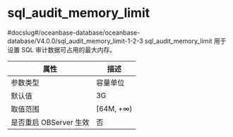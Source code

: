 sql_audit_memory_limit 
===========================================
#docslug#/oceanbase-database/oceanbase-database/V4.0.0/sql_audit_memory_limit-1-2-3
sql_audit_memory_limit 用于设置 SQL 审计数据可占用的最大内存。


|      **属性**      |   **描述**   |
|------------------|------------|
| 参数类型             | 容量单位       |
| 默认值              | 3G         |
| 取值范围             | \[64M, +∞) |
| 是否重启 OBServer 生效 | 否          |



